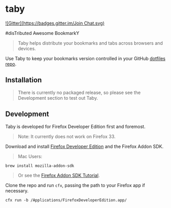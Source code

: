 taby
====
[![Gitter](https://badges.gitter.im/Join Chat.svg)](https://gitter.im/valencik/taby?utm_source=badge&utm_medium=badge&utm_campaign=pr-badge&utm_content=badge)

#disTributed Awesome BookmarkY

> Taby helps distribute your bookmarks and tabs across browsers and devices.

Use Taby to keep your bookmarks version controlled in your GitHub [dotfiles repo](http://dotfiles.github.io/).


Installation
------------

> There is currently no packaged release, so please see the Development section to test out Taby.


Development
-----------
 
Taby is developed for Firefox Developer Edition first and foremost.

> Note: It currently does not work on Firefox 33.

Download and install [Firefox Developer Edition](https://www.mozilla.org/en-US/firefox/developer/) and the Firefox Addon SDK.

> Mac Users:
```
brew install mozilla-addon-sdk
```
> Or see the [Firefox Addon SDK Tutorial](https://developer.mozilla.org/en-US/Add-ons/SDK/Tutorials/Installation).

Clone the repo and run `cfx`, passing the path to your Firefox app if necessary.

```
cfx run -b /Applications/FirefoxDeveloperEdition.app/
```
